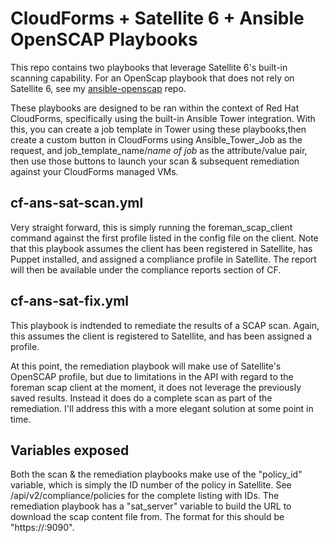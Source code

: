 # CloudForms + Satellite 6 + Ansible OpenSCAP Playbooks

This repo contains two playbooks that leverage Satellite 6's built-in scanning capability.  For an OpenScap playbook that does not rely on Satellite 6, see my [ansible-openscap](https://github.com/jritenour/ansible-openscap) repo.  

These playbooks are designed to be ran within the context of Red Hat CloudForms, specifically using the built-in Ansible Tower integration.  With this, you can create a job template in Tower using these playbooks,then create a custom button in CloudForms using Ansible_Tower_Job as the request, and job_template_name/*name of job* as the attribute/value pair, then use those buttons to launch your scan & subsequent remediation against your CloudForms managed VMs.

## cf-ans-sat-scan.yml
Very straight forward, this is simply running the foreman_scap_client command against the first profile listed in the config file on the client.  Note that this playbook assumes the client has been registered in Satellite, has Puppet installed, and assigned a compliance profile in Satellite.  The report will then be available under the compliance reports section of CF.

## cf-ans-sat-fix.yml

This playbook is indtended to remediate the results of a SCAP scan.  Again, this assumes the client is registered to Satellite, and has been assigned a profile.  

At this point, the remediation playbook will make use of Satellite's OpenSCAP profile, but due to limitations in the API with regard to the foreman scap client at the moment, it does not leverage the previously saved results.  Instead it does do a complete scan as part of the remediation.  I'll address this with a more elegant solution at some point in time.

## Variables exposed

Both the scan & the remediation playbooks make use of the "policy_id" variable, which is simply the ID number of the policy in Satellite.  See /api/v2/compliance/policies for the complete listing with IDs.
The remediation playbook has a "sat_server" variable to build the URL to download the scap content file from.  The format for this should be "https://<satellte ip or hostname>:9090".
